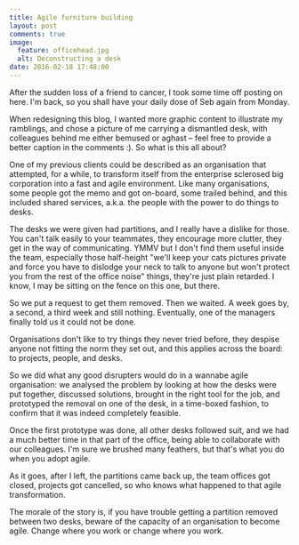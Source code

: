 ```yaml
---
title: Agile furniture building 
layout: post
comments: true
image:
  feature: officehead.jpg
  alt: Deconstructing a desk
date: 2016-02-18 17:48:00
---
```

After the sudden loss of a friend to cancer, I took some time off posting on here. I'm back, so you shall have your daily dose of Seb again from Monday.

When redesigning this blog, I wanted more graphic content to illustrate my ramblings, and chose a picture of me carrying a dismantled desk, with colleagues behind me either bemused or aghast – feel free to provide a better caption in the comments :). So what is this all about?

One of my previous clients could be described as an organisation that attempted, for a while, to transform itself from the enterprise sclerosed big corporation into a fast and agile environment. Like many organisations, some people got the memo and got on-board, some trailed behind, and this included shared services, a.k.a. the people with the power to do things to desks.

The desks we were given had partitions, and I really have a dislike for those. You can't talk easily to your teammates, they encourage more clutter, they get in the way of communicating. YMMV but I don't find them useful inside the team, especially those half-height "we'll keep your cats pictures private and force you have to dislodge your neck to talk to anyone but won't protect you from the rest of the office noise" things, they're just plain retarded. I know, I may be sitting on the fence on this one, but there.

So we put a request to get them removed. Then we waited. A week goes by, a second, a third week and still nothing. Eventually, one of the managers finally told us it could not be done.

Organisations don't like to try things they never tried before, they despise anyone not fitting the norm they set out, and this applies across the board: to projects, people, and desks.

So we did what any good disrupters would do in a wannabe agile organisation: we analysed the problem by looking at how the desks were put together, discussed solutions, brought in the right tool for the job, and prototyped the removal on one of the desk, in a time-boxed fashion, to confirm that it was indeed completely feasible.

Once the first prototype was done, all other desks followed suit, and we had a much better time in that part of the office, being able to collaborate with our colleagues. I'm sure we brushed many feathers, but that's what you do when you adopt agile.

As it goes, after I left, the partitions came back up, the team offices got closed, projects got cancelled, so who knows what happened to that agile transformation.

The morale of the story is, if you have trouble getting a partition removed between two desks, beware of the capacity of an organisation to become agile. Change where you work or change where you work.
